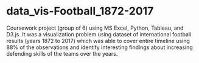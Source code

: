# data_vis-Football_1872-2017
Coursework project (group of 6) using MS Excel, Python, Tableau, and D3.js. It was a visualization problem using dataset of international football results (years 1872 to 2017) which was able to cover entire timeline using 88% of the observations and identify interesting findings about increasing defending skills of the teams over the years.
